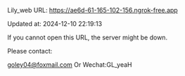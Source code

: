 Lily_web URL: https://ae6d-61-165-102-156.ngrok-free.app

Updated at: 2024-12-10 22:19:13

If you cannot open this URL, the server might be down.

Please contact: 

goley04@foxmail.com Or Wechat:GL_yeaH